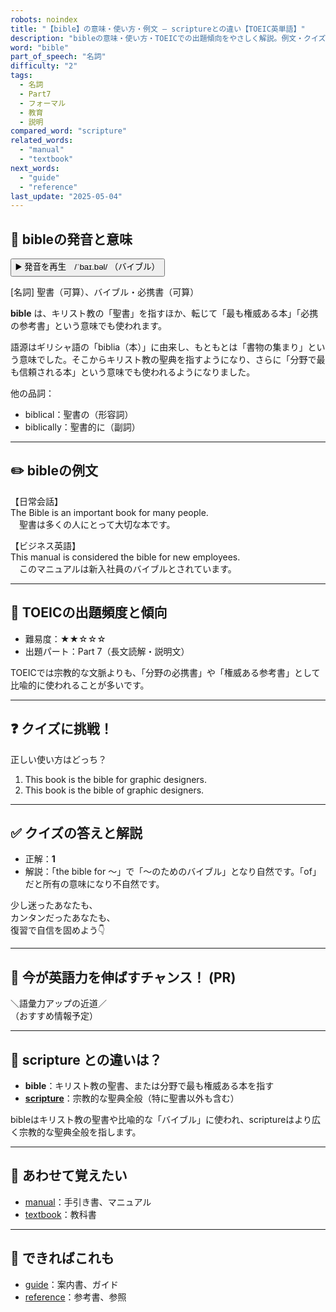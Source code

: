 ```yaml
---
robots: noindex
title: "【bible】の意味・使い方・例文 ― scriptureとの違い【TOEIC英単語】"
description: "bibleの意味・使い方・TOEICでの出題傾向をやさしく解説。例文・クイズ付きでscriptureとの違いもわかりやすく学べます。"
word: "bible"
part_of_speech: "名詞"
difficulty: "2"
tags:
  - 名詞
  - Part7
  - フォーマル
  - 教育
  - 説明
compared_word: "scripture"
related_words:
  - "manual"
  - "textbook"
next_words:
  - "guide"
  - "reference"
last_update: "2025-05-04"
---
```


## 🔰 bibleの発音と意味

<button class="play-audio" onclick="playTTS('bible')">
  <span class="play-audio-main">
    ▶️ 発音を再生　/ˈbaɪ.bəl/
  </span>
  <span class="play-audio-sub">
    （バイブル）
  </span>
</button>

[名詞] 聖書（可算）、バイブル・必携書（可算）

**bible** は、キリスト教の「聖書」を指すほか、転じて「最も権威ある本」「必携の参考書」という意味でも使われます。

語源はギリシャ語の「biblia（本）」に由来し、もともとは「書物の集まり」という意味でした。そこからキリスト教の聖典を指すようになり、さらに「分野で最も信頼される本」という意味でも使われるようになりました。

他の品詞：  
- biblical：聖書の（形容詞）
- biblically：聖書的に（副詞）

---

## ✏️ bibleの例文

【日常会話】  
The Bible is an important book for many people.  
　聖書は多くの人にとって大切な本です。

【ビジネス英語】  
This manual is considered the bible for new employees.  
　このマニュアルは新入社員のバイブルとされています。

---

## 🎯 TOEICの出題頻度と傾向

- 難易度：★★☆☆☆
- 出題パート：Part 7（長文読解・説明文）

TOEICでは宗教的な文脈よりも、「分野の必携書」や「権威ある参考書」として比喩的に使われることが多いです。

---

## ❓ クイズに挑戦！

正しい使い方はどっち？

1. This book is the bible for graphic designers.  
2. This book is the bible of graphic designers.

---

## ✅ クイズの答えと解説

- 正解：**1**
- 解説：「the bible for ～」で「～のためのバイブル」となり自然です。「of」だと所有の意味になり不自然です。

少し迷ったあなたも、  
カンタンだったあなたも、  
復習で自信を固めよう👇️

---

## 🚀 今が英語力を伸ばすチャンス！ (PR)

<div class="info-center">
＼語彙力アップの近道／<br>  
（おすすめ情報予定）
</div>

---

## 🤔  scripture との違いは？

- **bible**：キリスト教の聖書、または分野で最も権威ある本を指す
- **[scripture](/scripture)**：宗教的な聖典全般（特に聖書以外も含む）

bibleはキリスト教の聖書や比喩的な「バイブル」に使われ、scriptureはより広く宗教的な聖典全般を指します。

---

## 🧩 あわせて覚えたい

- [manual](/manual)：手引き書、マニュアル
- [textbook](/textbook)：教科書

---

## 📖 できればこれも

- [guide](/guide)：案内書、ガイド
- [reference](/reference)：参考書、参照

<!-- cvid: aid11_bid48 -->
